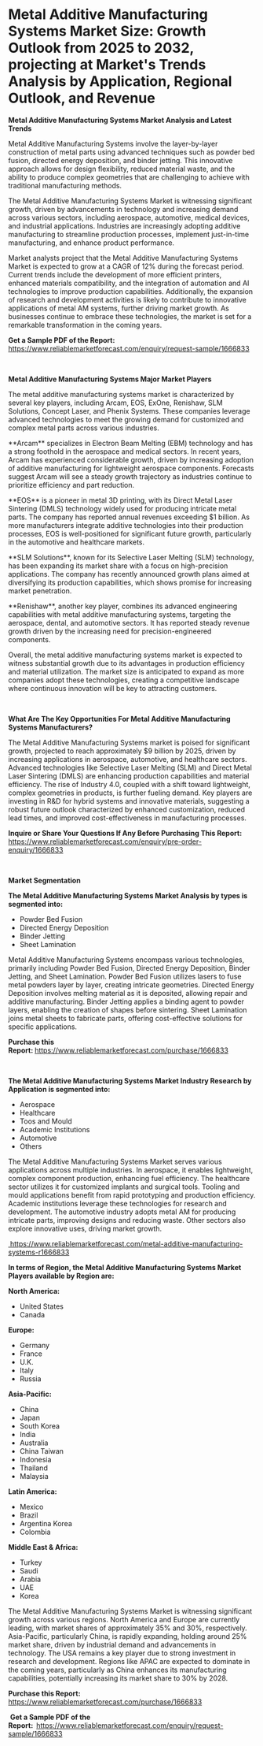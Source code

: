 <p><h1>Metal Additive Manufacturing Systems Market Size: Growth Outlook from 2025 to 2032, projecting at Market's Trends Analysis by Application, Regional Outlook, and Revenue</h1></p><p><strong>Metal Additive Manufacturing Systems Market Analysis and Latest Trends</strong></p>
<p><p>Metal Additive Manufacturing Systems involve the layer-by-layer construction of metal parts using advanced techniques such as powder bed fusion, directed energy deposition, and binder jetting. This innovative approach allows for design flexibility, reduced material waste, and the ability to produce complex geometries that are challenging to achieve with traditional manufacturing methods.</p><p>The Metal Additive Manufacturing Systems Market is witnessing significant growth, driven by advancements in technology and increasing demand across various sectors, including aerospace, automotive, medical devices, and industrial applications. Industries are increasingly adopting additive manufacturing to streamline production processes, implement just-in-time manufacturing, and enhance product performance.</p><p>Market analysts project that the Metal Additive Manufacturing Systems Market is expected to grow at a CAGR of 12% during the forecast period. Current trends include the development of more efficient printers, enhanced materials compatibility, and the integration of automation and AI technologies to improve production capabilities. Additionally, the expansion of research and development activities is likely to contribute to innovative applications of metal AM systems, further driving market growth. As businesses continue to embrace these technologies, the market is set for a remarkable transformation in the coming years.</p></p>
<p><strong>Get a Sample PDF of the Report:&nbsp;</strong> <a href="https://www.reliablemarketforecast.com/enquiry/request-sample/1666833?utm_campaign=2528&utm_medium=2&utm_source=Github&utm_content=ia&utm_term=16042025&utm_id=metal-additive-manufacturing-systems">https://www.reliablemarketforecast.com/enquiry/request-sample/1666833</a></p>
<p>&nbsp;</p>
<p><strong>Metal Additive Manufacturing Systems Major Market Players</strong></p>
<p><p>The metal additive manufacturing systems market is characterized by several key players, including Arcam, EOS, ExOne, Renishaw, SLM Solutions, Concept Laser, and Phenix Systems. These companies leverage advanced technologies to meet the growing demand for customized and complex metal parts across various industries.</p><p>**Arcam** specializes in Electron Beam Melting (EBM) technology and has a strong foothold in the aerospace and medical sectors. In recent years, Arcam has experienced considerable growth, driven by increasing adoption of additive manufacturing for lightweight aerospace components. Forecasts suggest Arcam will see a steady growth trajectory as industries continue to prioritize efficiency and part reduction.</p><p>**EOS** is a pioneer in metal 3D printing, with its Direct Metal Laser Sintering (DMLS) technology widely used for producing intricate metal parts. The company has reported annual revenues exceeding $1 billion. As more manufacturers integrate additive technologies into their production processes, EOS is well-positioned for significant future growth, particularly in the automotive and healthcare markets.</p><p>**SLM Solutions**, known for its Selective Laser Melting (SLM) technology, has been expanding its market share with a focus on high-precision applications. The company has recently announced growth plans aimed at diversifying its production capabilities, which shows promise for increasing market penetration.</p><p>**Renishaw**, another key player, combines its advanced engineering capabilities with metal additive manufacturing systems, targeting the aerospace, dental, and automotive sectors. It has reported steady revenue growth driven by the increasing need for precision-engineered components.</p><p>Overall, the metal additive manufacturing systems market is expected to witness substantial growth due to its advantages in production efficiency and material utilization. The market size is anticipated to expand as more companies adopt these technologies, creating a competitive landscape where continuous innovation will be key to attracting customers.</p></p>
<p>&nbsp;</p>
<p><strong>What Are The Key Opportunities For Metal Additive Manufacturing Systems Manufacturers?</strong></p>
<p><p>The Metal Additive Manufacturing Systems market is poised for significant growth, projected to reach approximately $9 billion by 2025, driven by increasing applications in aerospace, automotive, and healthcare sectors. Advanced technologies like Selective Laser Melting (SLM) and Direct Metal Laser Sintering (DMLS) are enhancing production capabilities and material efficiency. The rise of Industry 4.0, coupled with a shift toward lightweight, complex geometries in products, is further fueling demand. Key players are investing in R&D for hybrid systems and innovative materials, suggesting a robust future outlook characterized by enhanced customization, reduced lead times, and improved cost-effectiveness in manufacturing processes.</p></p>
<p><strong>Inquire or Share Your Questions If Any Before Purchasing This Report:</strong> <a href="https://www.reliablemarketforecast.com/enquiry/pre-order-enquiry/1666833?utm_campaign=2528&utm_medium=2&utm_source=Github&utm_content=ia&utm_term=16042025&utm_id=metal-additive-manufacturing-systems">https://www.reliablemarketforecast.com/enquiry/pre-order-enquiry/1666833</a></p>
<p>&nbsp;</p>
<p><strong>Market Segmentation</strong></p>
<p><strong>The Metal Additive Manufacturing Systems Market Analysis by types is segmented into:</strong></p>
<p><ul><li>Powder Bed Fusion</li><li>Directed Energy Deposition</li><li>Binder Jetting</li><li>Sheet Lamination</li></ul></p>
<p><p>Metal Additive Manufacturing Systems encompass various technologies, primarily including Powder Bed Fusion, Directed Energy Deposition, Binder Jetting, and Sheet Lamination. Powder Bed Fusion utilizes lasers to fuse metal powders layer by layer, creating intricate geometries. Directed Energy Deposition involves melting material as it is deposited, allowing repair and additive manufacturing. Binder Jetting applies a binding agent to powder layers, enabling the creation of shapes before sintering. Sheet Lamination joins metal sheets to fabricate parts, offering cost-effective solutions for specific applications.</p></p>
<p><strong>Purchase this Report:&nbsp;</strong><a href="https://www.reliablemarketforecast.com/purchase/1666833?utm_campaign=2528&utm_medium=2&utm_source=Github&utm_content=ia&utm_term=16042025&utm_id=metal-additive-manufacturing-systems">https://www.reliablemarketforecast.com/purchase/1666833</a></p>
<p>&nbsp;</p>
<p><strong>The Metal Additive Manufacturing Systems Market Industry Research by Application is segmented into:</strong></p>
<p><ul><li>Aerospace</li><li>Healthcare</li><li>Toos and Mould</li><li>Academic Institutions</li><li>Automotive</li><li>Others</li></ul></p>
<p><p>The Metal Additive Manufacturing Systems Market serves various applications across multiple industries. In aerospace, it enables lightweight, complex component production, enhancing fuel efficiency. The healthcare sector utilizes it for customized implants and surgical tools. Tooling and mould applications benefit from rapid prototyping and production efficiency. Academic institutions leverage these technologies for research and development. The automotive industry adopts metal AM for producing intricate parts, improving designs and reducing waste. Other sectors also explore innovative uses, driving market growth.</p></p>
<p><a href="https://www.reliablemarketforecast.com/metal-additive-manufacturing-systems-r1666833?utm_campaign=2528&utm_medium=2&utm_source=Github&utm_content=ia&utm_term=16042025&utm_id=metal-additive-manufacturing-systems">&nbsp;https://www.reliablemarketforecast.com/metal-additive-manufacturing-systems-r1666833</a></p>
<p><strong>In terms of Region, the Metal Additive Manufacturing Systems Market Players available by Region are:</strong></p>
<p>
    <p> <strong> North America: </strong>
        <ul>
            <li>United States</li>
            <li>Canada</li>
        </ul>
        </p> 
    <p> <strong> Europe: </strong>
        <ul>
            <li>Germany</li>
            <li>France</li>
            <li>U.K.</li>
            <li>Italy</li>
            <li>Russia</li>
        </ul>
        </p> 
    <p> <strong> Asia-Pacific: </strong>
        <ul>
            <li>China</li>
            <li>Japan</li>
            <li>South Korea</li>
            <li>India</li>
            <li>Australia</li>
            <li>China Taiwan</li>
            <li>Indonesia</li>
            <li>Thailand</li>
            <li>Malaysia</li>
        </ul>
        </p> 
    <p> <strong> Latin America: </strong>
        <ul>
            <li>Mexico</li>
            <li>Brazil</li>
            <li>Argentina Korea</li>
            <li>Colombia</li>
        </ul>
        </p> 
    <p> <strong> Middle East & Africa: </strong>
        <ul>
            <li>Turkey</li>
            <li>Saudi</li>
            <li>Arabia</li>
            <li>UAE</li>
            <li>Korea</li>
        </ul>
    </p>
    </p>
<p><p>The Metal Additive Manufacturing Systems Market is witnessing significant growth across various regions. North America and Europe are currently leading, with market shares of approximately 35% and 30%, respectively. Asia-Pacific, particularly China, is rapidly expanding, holding around 25% market share, driven by industrial demand and advancements in technology. The USA remains a key player due to strong investment in research and development. Regions like APAC are expected to dominate in the coming years, particularly as China enhances its manufacturing capabilities, potentially increasing its market share to 30% by 2028.</p></p>
<p><strong>Purchase this Report: </strong><a href="https://www.reliablemarketforecast.com/purchase/1666833?utm_campaign=2528&utm_medium=2&utm_source=Github&utm_content=ia&utm_term=16042025&utm_id=metal-additive-manufacturing-systems">https://www.reliablemarketforecast.com/purchase/1666833</a></p>
<p>&nbsp;<strong>Get a Sample PDF of the Report:&nbsp;&nbsp;</strong><a href="https://www.reliablemarketforecast.com/enquiry/request-sample/1666833?utm_campaign=2528&utm_medium=2&utm_source=Github&utm_content=ia&utm_term=16042025&utm_id=metal-additive-manufacturing-systems">https://www.reliablemarketforecast.com/enquiry/request-sample/1666833</a></p>
<p><strong></strong></p>
<p><p></p><p></p><p></p></p>